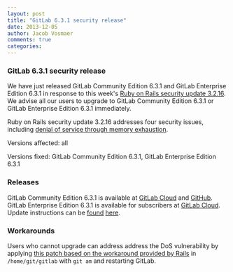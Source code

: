 ```yaml
---
layout: post
title: "GitLab 6.3.1 security release"
date: 2013-12-05
author: Jacob Vosmaer
comments: true
categories:
---
```

### GitLab 6.3.1 security release
We have just released GitLab Community Edition 6.3.1 and GitLab Enterprise Edition 6.3.1 in response to this week's [Ruby on Rails security update 3.2.16](http://weblog.rubyonrails.org/2013/12/3/Rails_3_2_16_and_4_0_2_have_been_released/).
We advise all our users to upgrade to GitLab Community Edition 6.3.1 or GitLab Enterprise Edition 6.3.1 immediately.

<!--more-->

Ruby on Rails security update 3.2.16 addresses four security issues, including [denial of service through memory exhaustion](https://groups.google.com/d/msg/ruby-security-ann/A-ebV4WxzKg/KNPTbX8XAQUJ).

Versions affected: all

Versions fixed: GitLab Community Edition 6.3.1, GitLab Enterprise Edition 6.3.1

### Releases
GitLab Community Edition 6.3.1 is available at [GitLab Cloud](https://gitlab.com/gitlab-org/gitlab-ce) and [GitHub](https://github.com/gitlabhq/gitlabhq).
GitLab Enterprise Edition 6.3.1 is available for subscribers at [GitLab Cloud](https://gitlab.com).
Update instructions can be [found](https://gitlab.com/gitlab-org/gitlab-ce/blob/master/doc/update/patch_versions.md) [here](https://github.com/gitlabhq/gitlabhq/blob/master/doc/update/patch_versions.md).

### Workarounds
Users who cannot upgrade can address address the DoS vulnerability by applying [this patch based on the workaround provided by Rails](/files/0001-Monkey-patch-for-CVE-2013-6414.patch) in `/home/git/gitlab` with `git am` and restarting GitLab.

